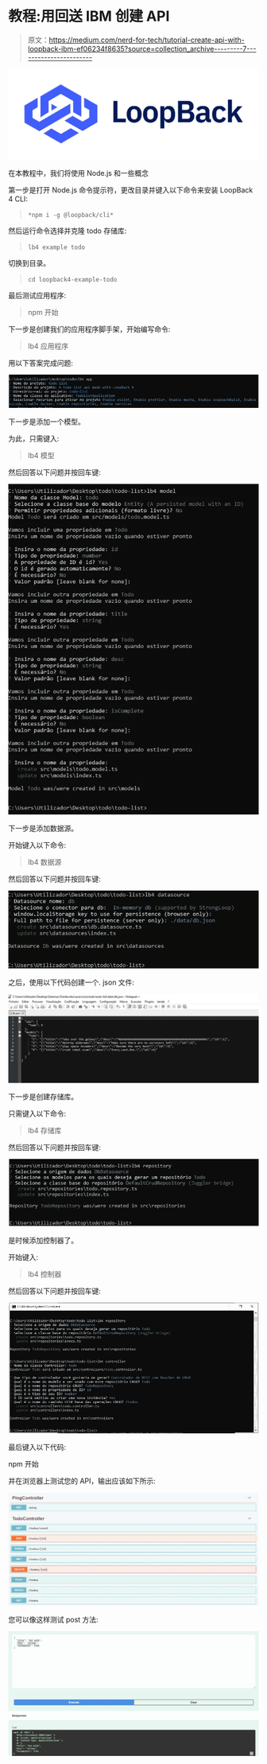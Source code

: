 # 教程:用回送 IBM 创建 API

> 原文：<https://medium.com/nerd-for-tech/tutorial-create-api-with-loopback-ibm-ef06234f8635?source=collection_archive---------7----------------------->

![](img/dcaff3fd197204022d2603663f4bea47.png)

在本教程中，我们将使用 Node.js 和一些概念

第一步是打开 Node.js 命令提示符，更改目录并键入以下命令来安装 LoopBack 4 CLI:

> `*npm i -g @loopback/cli*`

然后运行命令选择并克隆 todo 存储库:

> `lb4 example todo`

切换到目录。

> `cd loopback4-example-todo`

最后测试应用程序:

> npm 开始

下一步是创建我们的应用程序脚手架，开始编写命令:

> lb4 应用程序

用以下答案完成问题:

![](img/5a65a41e78db1ffdceb610806bf0d408.png)

下一步是添加一个模型。

为此，只需键入:

> lb4 模型

然后回答以下问题并按回车键:

![](img/d037d81f010e862952b05a157c8fc340.png)

下一步是添加数据源。

开始键入以下命令:

> lb4 数据源

然后回答以下问题并按回车键:

![](img/eaeaebb3249480afbfb4cf1d2f1b30bc.png)

之后，使用以下代码创建一个. json 文件:

![](img/cde897aed27cac8eecbd8f38da3e0620.png)

下一步是创建存储库。

只需键入以下命令:

> lb4 存储库

然后回答以下问题并按回车键:

![](img/89aa0abbd8a27af27d048e9cd71d08ab.png)

是时候添加控制器了。

开始键入:

> lb4 控制器

然后回答以下问题并按回车键:

![](img/a2962a86ee57126906c40ef7bd71de60.png)

最后键入以下代码:

npm 开始

并在浏览器上测试您的 API，输出应该如下所示:

![](img/ca583ee5f82bca0ad3f4d0b9aaa02897.png)

您可以像这样测试 post 方法:

![](img/f7abf6921ccbcfc7a3c6ec0a68edeba0.png)